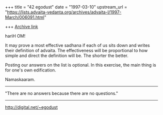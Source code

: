 +++
title = "42 egodust"
date = "1997-03-10"
upstream_url = "https://lists.advaita-vedanta.org/archives/advaita-l/1997-March/006091.html"

+++
[Archive link](https://lists.advaita-vedanta.org/archives/advaita-l/1997-March/006091.html)

hariH OM!

It may prove a most effective sadhana if each of us sits down and writes
their definition of advaita.  The effectiveness will be proportional to
how simple and direct the definition will be.  The shorter the better.

Posting our answers on the list is optional.  In this exercise, the main
thing is for one's own edification.

Namaskaaram.

_______________________

"There are no answers
       because
there are no questions."
_______________________

http://digital.net/~egodust

